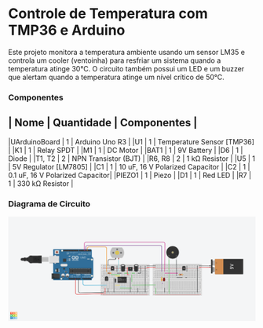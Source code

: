 # Controle de Temperatura com TMP36 e Arduino
Este projeto monitora a temperatura ambiente usando um sensor LM35 e controla um cooler (ventoinha) para resfriar um sistema quando a temperatura atinge 30°C. O circuito também possui um LED e um buzzer que alertam quando a temperatura atinge um nível crítico de 50°C.

### Componentes
| Nome	        |  Quantidade	 | Componentes                 |
------------------------------------------------------------------
|UArduinoBoard  |   	1	       | Arduino Uno R3                  |
|U1             |   	1	       | Temperature Sensor [TMP36]      |
|K1	            |     1	       | Relay SPDT                      |
|M1	            |     1	       | DC Motor                        |
|BAT1	          |     1	       | 9V Battery                      | 
|D6	            |     1	       | Diode                           | 
|T1, T2         |    	2	       | NPN Transistor (BJT)            | 
|R6, R8	        |     2	       | 1 kΩ Resistor                   |
|U5             |   	1	       | 5V Regulator [LM7805]           | 
|C1	            |     1	       | 10 uF, 16 V Polarized Capacitor |
|C2	            |     1	       | 0.1 uF, 16 V Polarized Capacitor|
|PIEZO1	        |     1	       | Piezo                           |
|D1             |   	1	       | Red LED                         |
|R7             |   	1	       | 330 kΩ Resistor                 |



### Diagrama de Circuito
![Diagrama do Circuito no Tinkercad](Simulacao_estufa.png)


  
